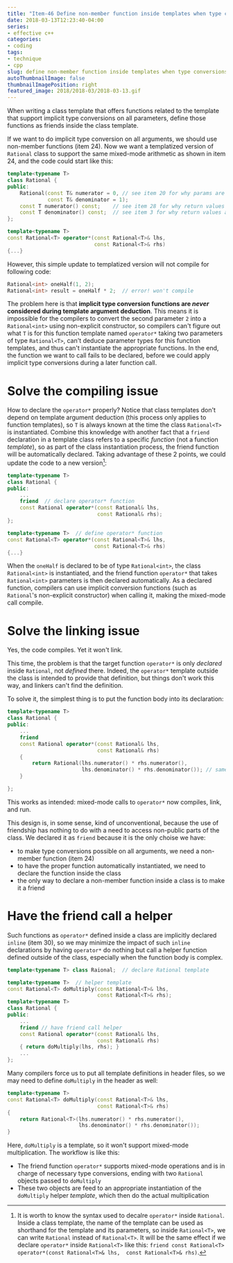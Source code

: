 ```yaml
---
title: "Item-46 Define non-member function inside templates when type conversions are desired"
date: 2018-03-13T12:23:40-04:00
series:
- effective c++
categories:
- coding
tags:
- technique
- cpp
slug: define non-member function inside templates when type conversions are desired
autoThumbnailImage: false
thumbnailImagePosition: right
featured_image: 2018/2018-03/2018-03-13.gif
---
```


When writing a class template that offers functions related to the template that support implicit type conversions on all parameters, define those functions as friends inside the class template.
<!--more-->
<!-- toc -->

If we want  to do implicit type conversion on all arguments, we should use non-member functions (item 24). Now we want a templatized version of `Rational` class to support the same mixed-mode arithmetic as shown in item 24, and the code could start like this:

```cpp
template<typename T>
class Rational {
public:
    Rational(const T& numerator = 0, // see item 20 for why params are passed by ref
             const T& denominator = 1);
    const T numerator() const;    // see item 28 for why return values are passed by value
    const T denominator() const;  // see item 3 for why return values are const
};

template<typename T>
const Rational<T> operator*(const Rational<T>& lhs,
                            const Rational<T>& rhs)
{...}
```

However, this simple update to templatized version will not compile for following code:

```cpp
Rational<int> oneHalf(1, 2);
Rational<int> result = oneHalf * 2;  // error! won't compile
```

The problem here is that **implicit type conversion functions are _never_ considered during template argument deduction**. This means it is impossible for the compilers to convert the second parameter `2` into a `Rational<int>` using non-explicit constructor, so compilers can't figure out what `T` is for this function template named `operator*` taking two parameters of type `Rational<T>`, can't deduce parameter types for this function templates, and thus can't instantiate the appropriate functions. In the end, the function we want to call fails to be declared, before we could apply implicit type conversions during a later function call.

# Solve the compiling issue

How to declare the `operator*` properly? Notice that class templates don't depend on template argument deduction (this process only applies to function templates), so `T` is always known at the time the class `Rational<T>` is instantiated. Combine this knowledge with another fact that a `friend` declaration in a template class refers to a specific _function_ (not a function _template_), so as part of the class instantiation process, the friend function will be automatically declared. Taking advantage of these 2 points, we could update the code to a new version[^1]:

```cpp
template<typename T>
class Rational {
public:
    ...
    friend  // declare operator* function
    const Rational operator*(const Rational& lhs, 
                             const Rational& rhs);
};
```
```cpp
template<typename T>  // define operator* function
const Rational<T> operator*(const Rational<T>& lhs,  
                            const Rational<T>& rhs)
{...}
```

When the `oneHalf` is declared to be of type `Rational<int>`, the class `Rational<int>` is instantiated, and the friend function `operator*` that takes `Rational<int>` parameters is then declared automatically. As a declared function, compilers can use implicit conversion functions (such as `Rational`'s non-explicit constructor) when calling it, making the mixed-mode call compile.

# Solve the linking issue

Yes, the code compiles. Yet it won't link.

This time, the problem is that the target function `operator*` is only _declared_ inside `Rational`, not _defined_ there. Indeed, the `operator*` template outside the class is intended to provide that definition, but things don't work this way, and linkers can't find the definition. 

To solve it, the simplest thing is to put the function body into its declaration:

```cpp
template<typename T>
class Rational {
public:
    ...
    friend 
    const Rational operator*(const Rational& lhs, 
                             const Rational& rhs)
    {
        return Rational(lhs.numerator() * rhs.numerator(),
                        lhs.denominator() * rhs.denominator()); // same impl as item 24
    }

};
```

This works as intended: mixed-mode calls to `operator*` now compiles, link, and run.

This design is, in some sense, kind of unconventional, because the use of friendship has nothing to do with a need to access non-public parts of the class. We declared it as `friend` because it is the only choise we have:

* to make type conversions possible on all arguments, we need a non-member function (item 24)
* to have the proper function automatically instantiated, we need to declare the function inside the class
* the only way to declare a non-member function inside a class is to make it a friend

# Have the friend call a helper

Such functions as `operator*` defined inside a class are implicitly declared `inline` (item 30), so we may minimize the impact of such `inline` declarations by having `operator*` do nothing but call a helper function defined outside of the class, especially when the function body is complex.

```cpp
template<typename T> class Raional;  // declare Rational template

template<typename T>  // helper template
const Rational<T> doMultiply(const Rational<T>& lhs,
                             const Rational<T>& rhs); 
template<typename T>
class Rational {
public:
    ...
    friend // have friend call helper
    const Rational operator*(const Rational& lhs, 
                             const Rational& rhs)
    { return doMultiply(lhs, rhs); }
    ...
};
```

Many compilers force us to put all template definitions in header files, so we may need to define `doMultiply` in the header as well:

```cpp
template<typename T> 
const Rational<T> doMultiply(const Rational<T>& lhs,
                             const Rational<T>& rhs)
{
    return Rational<T>(lhs.numerator() * rhs.numerator(),
                       lhs.denominator() * rhs.denominator());
}
```

Here, `doMultiply` is a template, so it won't support mixed-mode multiplication. The workflow is like this:

* The friend function `operator*` supports mixed-mode operations and is in charge of necessary type conversions, ending with two `Rational` objects passed to `doMultiply`
* These two objects are feed to an appropriate instantiation of the `doMultiply` helper _template_, which then do the actual multiplication

[^1]: It is worth to know the syntax used to decalre `operator*` inside `Rational`. Inside a class template, the name of the template can be used as shorthand for the template and its parameters, so inside `Rational<T>`, we can write `Rational` instead of `Rational<T>`. It will be the same effect if we declare `operator*` inside `Rational<T>` like this: `friend const Rational<T> operator*(const Rational<T>& lhs,  const Rational<T>& rhs)`.
